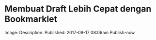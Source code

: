 Membuat Draft Lebih Cepat dengan Bookmarklet
====================
Image: 
Description: 
Published: 2017-08-17 08:09am
Publish-now



